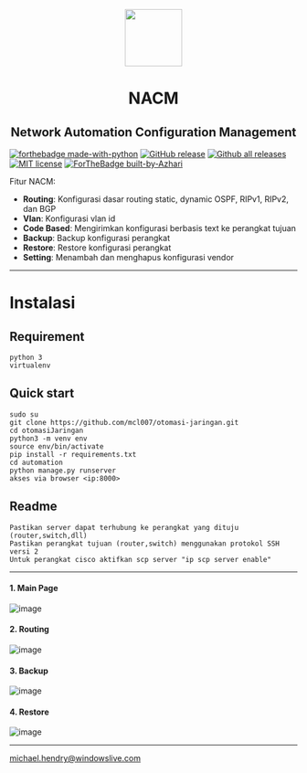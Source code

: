 
<p align="center">
    <img width="100" height="100" src="[https://id.wikipedia.org/wiki/Eni#/media/Berkas:Logo_ENI.svg](https://upload.wikimedia.org/wikipedia/commons/8/8a/Logo_ENI.svg)">
</p>
<h1 align="center">NACM</h1>
<h2 align="center">Network Automation Configuration Management</h2>

[![forthebadge made-with-python](http://ForTheBadge.com/images/badges/made-with-python.svg)](https://www.python.org/)
[![GitHub release](https://img.shields.io/github/release/Naereen/StrapDown.js.svg)](https://GitHub.com/Naereen/StrapDown.js/releases/)
[![Github all releases](https://img.shields.io/github/downloads/Naereen/StrapDown.js/total.svg)](https://GitHub.com/Naereen/StrapDown.js/releases/)
[![MIT license](https://img.shields.io/badge/License-MIT-blue.svg)](https://lbesson.mit-license.org/)
[![ForTheBadge built-by-Azhari](http://ForTheBadge.com/images/badges/built-by-developers.svg)](https://GitHub.com/Naereen/)


Fitur NACM:
- **Routing**: Konfigurasi dasar routing static, dynamic OSPF, RIPv1, RIPv2, dan BGP
- **Vlan**: Konfigurasi vlan id 
- **Code Based**: Mengirimkan konfigurasi berbasis text ke perangkat tujuan
- **Backup**: Backup konfigurasi perangkat
- **Restore**: Restore konfigurasi perangkat
- **Setting**: Menambah dan menghapus konfigurasi vendor

___

# Instalasi
## Requirement
    python 3
    virtualenv
    
## Quick start
    sudo su
    git clone https://github.com/mcl007/otomasi-jaringan.git
    cd otomasiJaringan
    python3 -m venv env
    source env/bin/activate
    pip install -r requirements.txt
    cd automation
    python manage.py runserver 
    akses via browser <ip:8000>
 
 ## Readme
    Pastikan server dapat terhubung ke perangkat yang dituju (router,switch,dll)
    Pastikan perangkat tujuan (router,switch) menggunakan protokol SSH versi 2
    Untuk perangkat cisco aktifkan scp server "ip scp server enable"
 
___

#### 1. Main Page
![image](https://drive.google.com/uc?export=view&id=1iJ85jbJt_iJAE21ALVdbCb2xjxZMEBLf)

#### 2. Routing
![image](https://drive.google.com/uc?export=view&id=12AgJE3va-pnVZqgbyatD5mJaWrTQ7Mst)

#### 3. Backup
![image](https://drive.google.com/uc?export=view&id=1drZVZkcGWYoqxwyn1jL9OGwm8LjIO57Q)

#### 4. Restore
![image](https://drive.google.com/uc?export=view&id=1_-uUI8VrhOXypov8xYFTts8Nd9Cqjvyv)

___

michael.hendry@windowslive.com
